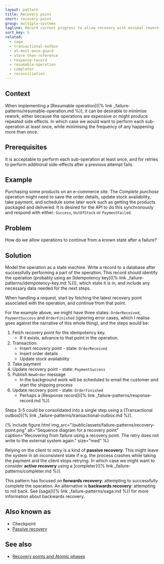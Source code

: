 ```yaml
---
layout: pattern
title: Recovery point
short: recovery-point
group: multiple-systems
tagline: Record current progress to allow recovery with minimal rework
sort_key: 5
related:
  - saga
  - transactional-outbox
  - at-most-once-guard
  - store-then-reference
  - response-record
  - resumable-operation
  - completer
  - reconciliation
---
```


## Context

When implementing a [Resumable operation]({% link _failure-patterns/resumable-operation.md %}), it can be desirable to minimise rework, either because the operations are expensive or might produce repeated side effects. In which case we would want to perform each sub-operation at least once, while minimising the frequency of any happening more than once.

## Prerequisites

It is acceptable to perform each sub-operation at least once, and for retries to perform additional side-effects after a previous attempt fails.

## Example

Purchasing some products on an e-commerce site. The *Complete purchase* operation might need to save the order details, update stock availability, take payment, and schedule some later work such as getting the products packaged and delivered. It is desired for the API to do this synchronously and respond with either: `Success`, `OutOfStock` or `PaymentFailed`.

## Problem

How do we allow operations to continue from a known state after a failure?

## Solution

Model the operation as a state machine. Write a record to a database after successfully performing a part of the operation. This record should identify the operation (probably using an [Idempotency key]({% link _failure-patterns/idempotency-key.md %})), which state it is in, and include any necessary data needed for the next steps.

When handling a request, start by fetching the latest recovery point associated with the operation, and continue from that point.

For the example above, we might have three states: `OrderReceived`, `PaymentSuccess` and `OrderFinished` (ignoring error cases, which I realise goes against the narrative of this whole thing), and the steps would be:

1. Fetch recovery point for the idempotency key.
    - If it exists, advance to that point in the operation.
2. Transaction:
    - Insert recovery point - state: `OrderReceived`
    - Insert order details
    - Update stock availability
3. Take payment
4. Update recovery point - state: `PaymentSuccess`
5. Publish `NewOrder` message
    - In the background work will be scheduled to email the customer and start the shipping process
6. Update recovery point - state: `OrderFinished`
    - Perhaps a [Response record]({% link _failure-patterns/response-record.md %})

Steps 3-5 could be consolidated into a single step using a [Transactional outbox]({% link _failure-patterns/transactional-outbox.md %}).

{% include figure.html
  img_src="/public/assets/failure-patterns/recovery-point.png"
  alt="Sequence diagram for a recovery point"
  caption="Recovering from failure using a recovery point. The retry does not write to the external system again."
  size="med"
%}

Relying on the client to retry is a kind of **passive recovery**. This might leave the system in an inconsistent state if e.g. the process crashes while taking the payment and the client stops retrying. In which case we might want to consider **active recovery** using a [completer]({% link _failure-patterns/completer.md %}).

This pattern has focused on **forwards recovery**: attempting to successfully complete the operation. An alternative is **backwards recovery**: attempting to roll back. See [saga]({% link _failure-patterns/saga.md %}) for more information about backwards recovery.

## Also known as

- Checkpoint
- [Passive recovery](https://www.lpalmieri.com/posts/idempotency/#10-3-forward-recovery)

## See also

- [Recovery points and Atomic phases](https://brandur.org/idempotency-keys#recovery-points)
